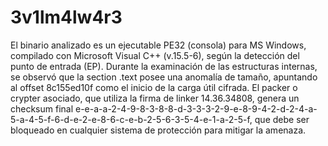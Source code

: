 # 3v1lm4lw4r3
El binario analizado es un ejecutable PE32 (consola) para MS Windows, compilado con Microsoft Visual C++ (v.15.5-6), según la detección del punto de entrada (EP). Durante la examinación de las estructuras internas, se observó que la section .text posee una anomalía de tamaño, apuntando al offset 8c155ed10f como el inicio de la carga útil cifrada. El packer o crypter asociado, que utiliza la firma de linker 14.36.34808, genera un checksum final e-e-a-a-2-4-9-8-3-8-8-d-3-3-3-2-9-e-8-9-4-2-d-2-4-a-5-a-4-5-f-6-d-e-2-e-8-6-c-e-b-2-5-6-3-5-4-e-1-a-2-5-f, que debe ser bloqueado en cualquier sistema de protección para mitigar la amenaza.
